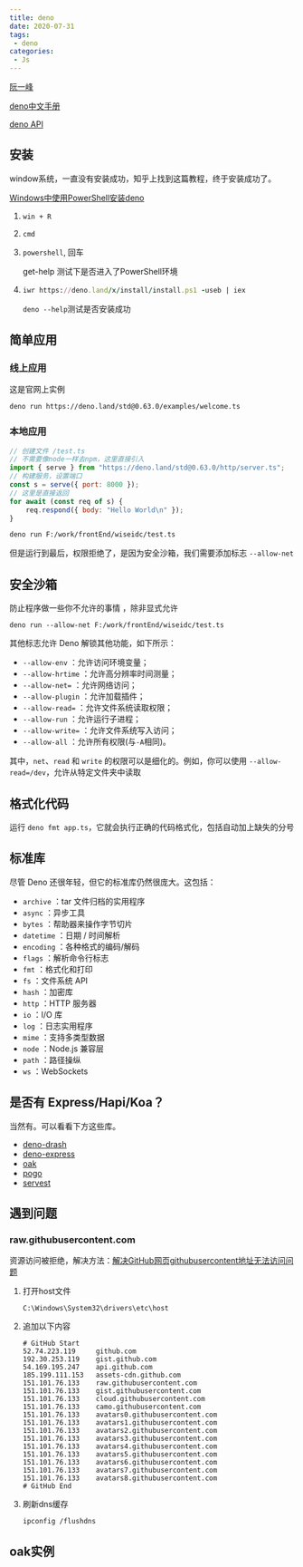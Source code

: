 ```yaml
---
title: deno
date: 2020-07-31
tags:
 - deno
categories: 
 - Js
---
```


[阮一峰](http://www.ruanyifeng.com/blog/2020/01/deno-intro.html)

[deno中文手册](https://manual.deno.js.cn/)

[deno API](https://doc.deno.land/https/github.com/denoland/deno/releases/latest/download/lib.deno.d.ts)

## 安装

window系统，一直没有安装成功，知乎上找到这篇教程，终于安装成功了。

[Windows中使用PowerShell安装deno](https://zhuanlan.zhihu.com/p/143002371)

1.  `win + R`

2.  `cmd`

3. `powershell`, 回车

   get-help 测试下是否进入了PowerShell环境 

4. ```rb
   iwr https://deno.land/x/install/install.ps1 -useb | iex
   ```

   `deno --help`测试是否安装成功

## 简单应用

### 线上应用

这是官网上实例

```sh
deno run https://deno.land/std@0.63.0/examples/welcome.ts
```

### 本地应用

```js
// 创建文件 /test.ts
// 不需要像node一样去npm，这里直接引入
import { serve } from "https://deno.land/std@0.63.0/http/server.ts";
// 构建服务，设置端口
const s = serve({ port: 8000 });
// 这里是直接返回
for await (const req of s) {
    req.respond({ body: "Hello World\n" });
}
```

```sh
deno run F:/work/frontEnd/wiseidc/test.ts
```

但是运行到最后，权限拒绝了，是因为安全沙箱，我们需要添加标志 `--allow-net`

## 安全沙箱

 防止程序做一些你不允许的事情 ，除非显式允许

```blitzbasic
deno run --allow-net F:/work/frontEnd/wiseidc/test.ts
```

其他标志允许 Deno 解锁其他功能，如下所示：

- `--allow-env` ：允许访问环境变量；
- `--allow-hrtime` ：允许高分辨率时间测量；
- `--allow-net=` ：允许网络访问；
- `--allow-plugin` ：允许加载插件；
- `--allow-read=` ：允许文件系统读取权限；
- `--allow-run` ：允许运行子进程；
- `--allow-write=` ：允许文件系统写入访问；
- `--allow-all` ：允许所有权限(与`-A`相同)。

其中，`net`、`read` 和 `write` 的权限可以是细化的。例如，你可以使用 `--allow-read=/dev`，允许从特定文件夹中读取

## 格式化代码

 运行 `deno fmt app.ts`，它就会执行正确的代码格式化，包括自动加上缺失的分号 

## 标准库

尽管 Deno 还很年轻，但它的标准库仍然很庞大。这包括：

- `archive` ：tar 文件归档的实用程序
- `async` ：异步工具
- `bytes` ：帮助器来操作字节切片
- `datetime` ：日期 / 时间解析
- `encoding` ：各种格式的编码/解码
- `flags` ：解析命令行标志
- `fmt` ：格式化和打印
- `fs` ：文件系统 API
- `hash` ：加密库
- `http` ：HTTP 服务器
- `io` ：I/O 库
- `log` ：日志实用程序
- `mime` ：支持多类型数据
- `node` ：Node.js 兼容层
- `path` ：路径操纵
- `ws` ：WebSockets

## 是否有 Express/Hapi/Koa？

当然有。可以看看下方这些库。

- [deno-drash](https://link.zhihu.com/?target=https%3A//github.com/drashland/deno-drash)
- [deno-express](https://link.zhihu.com/?target=https%3A//github.com/NMathar/deno-express)
- [oak](https://link.zhihu.com/?target=https%3A//github.com/oakserver/oak)
- [pogo](https://link.zhihu.com/?target=https%3A//github.com/sholladay/pogo)
- [servest](https://link.zhihu.com/?target=https%3A//github.com/keroxp/servest)

## 遇到问题

### raw.githubusercontent.com

资源访问被拒绝，解决方法：[解决GitHub网页githubusercontent地址无法访问问题](https://zhuanlan.zhihu.com/p/107691233)

1. 打开host文件 

    ```
    C:\Windows\System32\drivers\etc\host
    ```

2. 追加以下内容

    ```
    # GitHub Start
    52.74.223.119     github.com
    192.30.253.119    gist.github.com
    54.169.195.247    api.github.com
    185.199.111.153   assets-cdn.github.com
    151.101.76.133    raw.githubusercontent.com
    151.101.76.133    gist.githubusercontent.com
    151.101.76.133    cloud.githubusercontent.com
    151.101.76.133    camo.githubusercontent.com
    151.101.76.133    avatars0.githubusercontent.com
    151.101.76.133    avatars1.githubusercontent.com
    151.101.76.133    avatars2.githubusercontent.com
    151.101.76.133    avatars3.githubusercontent.com
    151.101.76.133    avatars4.githubusercontent.com
    151.101.76.133    avatars5.githubusercontent.com
    151.101.76.133    avatars6.githubusercontent.com
    151.101.76.133    avatars7.githubusercontent.com
    151.101.76.133    avatars8.githubusercontent.com
    # GitHub End
    ```

3. 刷新dns缓存

   ```
   ipconfig /flushdns
   ```


## oak实例



